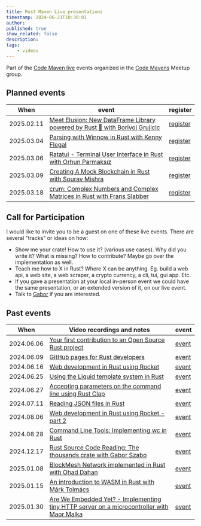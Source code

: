 ```yaml
---
title: Rust Maven Live presentations
timestamp: 2024-06-21T10:30:01
author:
published: true
show_related: false
description:
tags:
    - videos
---
```



Part of the [Code Maven live](https://live.code-maven.com/) events organized in the [Code Mavens](https://www.meetup.com/code-mavens/) Meetup group.

## Planned events

| When       | event                                                                                                                 |  register                                                        |
| ---------- | --------------------------------------------------------------------------------------------------------------------- | ---------------------------------------------------------------- |
| 2025.02.11 | [Meet Elusion: New DataFrame Library powered by Rust 🦀 with Borivoj Grujicic](https://rust.code-maven.com/meet-elusion-mew-dataframe-library) | [register](https://www.meetup.com/code-mavens/events/305513416/) |
| 2025.03.04 | [Parsing with Winnow in Rust with Kenny Flegal](https://rust.code-maven.com/parsing-with-winnow)                                               | [register](https://www.meetup.com/code-mavens/events/305793122/) |
| 2025.03.06 | [Ratatui - Terminal User Interface in Rust with Orhun Parmaksız](https://rust.code-maven.com/ratatui-tui-in-rust)                              | [register](https://www.meetup.com/code-mavens/events/305750365/) |
| 2025.03.09 | [Creating A Mock Blockchain in Rust with Sourav Mishra](https://rust.code-maven.com/creating-a-mock-blockchain-in-rust)                        | [register](https://www.meetup.com/code-mavens/events/305587087/) |
| 2025.03.18 | [crum: Complex Numbers and Complex Matrices in Rust with Frans Slabber](https://rust.code-maven.com/crum)                                      | [register](https://www.meetup.com/code-mavens/events/305823397/) |


## Call for Participation

I would like to invite you to be a guest on one of these live events. There are several "tracks" or ideas on how:
* Show me your crate! How to use it? (various use cases). Why did you write it? What is missing? How to contribute? Maybe go over the implementation as well.
* Teach me how to X in Rust? Where X can be anything. Eg. build a web api, a web site, a web scraper, a crypto currency, a cli, tui, gui app. Etc.
* If you gave a presentation at your local in-person event we could have the same presentation, or an extended version of it, on our live event.
* Talk to [Gabor](https://szabgab.com/contact) if you are interested.


## Past events

| When       | Video recordings and notes                                                                                            |  event                                                        |
| ---------- | --------------------------------------------------------------------------------------------------------------------- | ------------------------------------------------------------- |
| 2024.06.06 | [Your first contribution to an Open Source Rust project](/your-first-contribution-to-an-open-source-rust-project)     | [event](https://www.meetup.com/code-mavens/events/301156302/) |
| 2024.06.09 | [GitHub pages for Rust developers](/github-pages-for-rust-developers)                                                 | [event](https://www.meetup.com/code-mavens/events/301215326/) |
| 2024.06.16 | [Web development in Rust using Rocket](/web-development-in-rust-using-rocket)                                         | [event](https://www.meetup.com/code-mavens/events/301294669/) |
| 2024.06.25 | [Using the Liquid template system in Rust](/using-the-liquid-template-system-in-rust)                                 | [event](https://www.meetup.com/code-mavens/events/301487547/) |
| 2024.06.27 | [Accepting parameters on the command line using Rust Clap](/accepting-parameters-on-the-command-line-using-rust-clap) | [event](https://www.meetup.com/code-mavens/events/301506015/) |
| 2024.07.11 | [Reading JSON files in Rust](/reading-json-files-in-rust)                                                             | [event](https://www.meetup.com/code-mavens/events/301636580/) |
| 2024.08.06 | [Web development in Rust using Rocket - part 2](/web-development-in-rust-using-rocket-building-a-job-board)           | [event](https://www.meetup.com/code-mavens/events/301736709/) |
| 2024.08.28 | [Command Line Tools: Implementing wc in Rust](/implementing-wc-in-rust)                                               | [event](https://www.meetup.com/code-mavens/events/302151487/) |
| 2024.12.17 | [Rust Source Code Reading: The thousands crate with Gabor Szabo](/the-thousands-crate)                                | [event](https://www.meetup.com/code-mavens/events/304824684/) |
| 2025.01.08 | [BlockMesh Network implemented in Rust with Ohad Dahan](/block-mesh-network)                                          | [event](https://www.meetup.com/code-mavens/events/304951805/) |
| 2025.01.15 | [An introduction to WASM in Rust with Márk Tolmács](https://rust.code-maven.com/an-introduction-to-wasm-in-rust)      | [event](https://www.meetup.com/code-mavens/events/305064546/) |
| 2025.01.30 | [Are We Embedded Yet? - Implementing tiny HTTP server on a microcontroller with Maor Malka](https://rust.code-maven.com/are-we-embedded-yet)   | [event](https://www.meetup.com/code-mavens/events/305382647/) |


